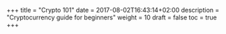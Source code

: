 +++
title = "Crypto 101"
date = 2017-08-02T16:43:14+02:00
description = "Cryptocurrency guide for beginners"
weight = 10
draft = false
toc = true
+++
